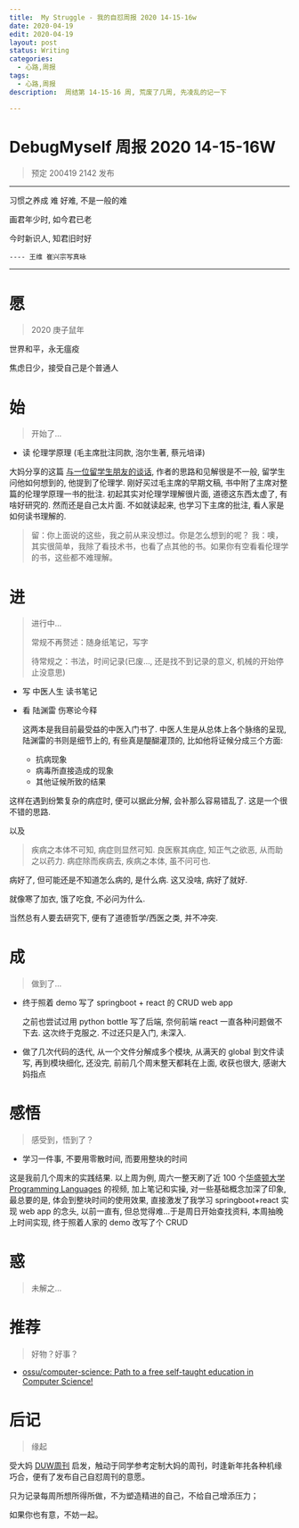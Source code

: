 ```yaml
---
title:  My Struggle - 我的自怼周报 2020 14-15-16w
date: 2020-04-19
edit: 2020-04-19
layout: post
status: Writing
categories:
  - 心路,周报
tags:
  - 心路,周报
description:  周结第 14-15-16 周, 荒废了几周, 先凌乱的记一下

---
```


# DebugMyself 周报 2020 14-15-16W 
> 预定 200419 2142 发布

-----------------------------------------
  习惯之养成 难 好难, 不是一般的难
  
画君年少时, 如今君已老

今时新识人, 知君旧时好

    ---- 王维 崔兴宗写真咏
-----------------------------------------

# 愿
> 2020 庚子鼠年

世界和平，永无瘟疫

焦虑日少，接受自己是个普通人

# 始
> 开始了...

- 读 伦理学原理 (毛主席批注同款, 泡尔生著, 蔡元培译)

大妈分享的这篇 [与一位留学生朋友的谈话](https://mp.weixin.qq.com/s/d_IdWoa0J_FnsHK30GY3pg), 作者的思路和见解很是不一般, 留学生问他如何想到的, 他提到了伦理学. 刚好买过毛主席的早期文稿, 书中附了主席对整篇的伦理学原理一书的批注. 初起其实对伦理学理解很片面, 道德这东西太虚了, 有啥好研究的. 然而还是自己太片面. 不如就读起来, 也学习下主席的批注, 看人家是如何读书理解的.

> 留：你上面说的这些，我之前从来没想过。你是怎么想到的呢？
我：噢，其实很简单，我除了看技术书，也看了点其他的书。如果你有空看看伦理学的书，这些都不难理解。

# 进
> 进行中...
> 
> 常规不再赘述：随身纸笔记，写字
> 
> 待常规之：书法，时间记录(已废..., 还是找不到记录的意义, 机械的开始停止没意思)
> 

- 写 中医人生 读书笔记 
- 看 陆渊雷 伤寒论今释

    这两本是我目前最受益的中医入门书了. 中医人生是从总体上各个脉络的呈现, 陆渊雷的书则是细节上的, 有些真是醍醐灌顶的, 比如他将证候分成三个方面:

    - 抗病现象
    - 病毒所直接造成的现象
    - 其他证候所致的结果

这样在遇到纷繁复杂的病症时, 便可以据此分解, 会补那么容易错乱了. 这是一个很不错的思路. 

以及 

>  疾病之本体不可知, 病症则显然可知. 良医察其病症, 知正气之欲恶, 从而助之以药力. 病症除而疾病去, 疾病之本体, 虽不问可也.

病好了, 但可能还是不知道怎么病的, 是什么病. 这又没啥, 病好了就好.

就像寒了加衣, 饿了吃食, 不必问为什么. 

当然总有人要去研究下, 便有了道德哲学/西医之类, 并不冲突. 
  
# 成
> 做到了... 

- 终于照着 demo 写了 springboot + react 的 CRUD web app

    之前也尝试过用 python bottle 写了后端, 奈何前端 react 一直各种问题做不下去. 这次终于克服之. 不过还只是入门, 未深入.

- 做了几次代码的迭代, 从一个文件分解成多个模块, 从满天的 global 到文件读写, 再到模块细化, 还没完, 前前几个周末整天都耗在上面, 收获也很大, 感谢大妈指点

# 感悟
> 感受到，悟到了？

- 学习一件事, 不要用零散时间, 而要用整块的时间

这是我前几个周末的实践结果. 以上周为例, 周六一整天刷了近 100 个[华盛顿大学 Programming Languages](https://www.bilibili.com/video/av19834388/?p=2) 的视频, 加上笔记和实操, 对一些基础概念加深了印象, 最总要的是, 体会到整块时间的使用效果, 直接激发了我学习 springboot+react 实现 web app 的念头, 以前一直有, 但总觉得难...于是周日开始查找资料, 本周抽晚上时间实现, 终于照着人家的 demo 改写了个 CRUD


# 惑
> 未解之...



# 推荐
> 好物？好事？

- [ossu/computer-science: Path to a free self-taught education in Computer Science!](https://github.com/ossu/computer-science#how-to-show-your-progress)

# 后记
> 缘起

受大妈 [DUW周刊](https://du.101.camp/duw) 启发，触动于同学参考定制大妈的周刊，时逢新年扥各种机缘巧合，便有了发布自己自怼周刊的意愿。

只为记录每周所想所得所做，不为塑造精进的自己，不给自己增添压力；

如果你也有意，不妨一起。

